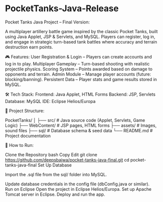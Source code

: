 # PocketTanks-Java-Release

Pocket Tanks Java Project – Final Version:

A multiplayer artillery battle game inspired by the classic Pocket Tanks, built using Java Applet, JSP & Servlets, and MySQL. Players can register, log in, and engage in strategic turn-based tank battles where accuracy and terrain destruction earn points.

🎮 Features:
User Registration & Login – Players can create accounts and log in to play.
Multiplayer Gameplay – Turn-based shooting with realistic projectile physics.
Scoring System – Points awarded based on damage to opponents and terrain.
Admin Module – Manage player accounts (future: blocking/banning).
Persistent Data – Player stats and game results stored in MySQL.

🛠 Tech Stack:
Frontend: Java Applet, HTML Forms
Backend: JSP, Servlets
Database: MySQL
IDE: Eclipse Helios/Europa


📂 Project Structure:

PocketTanks/
│
├── src/                # Java source code (Applet, Servlets, Game Logic)
├── WebContent/         # JSP pages, HTML forms
├── assets/             # Images, sound files
├── sql/                # Database schema & seed data
└── README.md           # Project documentation


🚀 How to Run:

Clone the Repository
bash
Copy
Edit
git clone https://github.com/deepsbajwa/pocket-tanks-java-final.git
cd pocket-tanks-java-final
Set Up Database

Import the .sql file from the sql/ folder into MySQL.

Update database credentials in the config file (dbConfig.java or similar).
Run on Eclipse
Open the project in Eclipse Helios/Europa.
Set up Apache Tomcat server in Eclipse.
Deploy and run the app.
